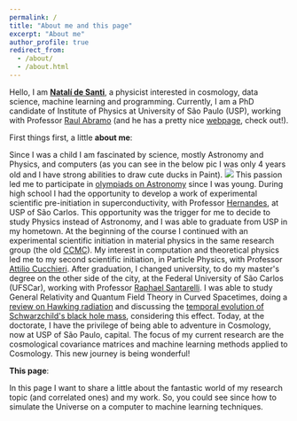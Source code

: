 ```yaml
---
permalink: /
title: "About me and this page"
excerpt: "About me"
author_profile: true
redirect_from: 
  - /about/
  - /about.html
---
```


Hello, I am [**Natalí de Santi**](http://lattes.cnpq.br/3869697280207128), a physicist interested in cosmology, data science, machine learning and programming. Currently, I am a PhD candidate of Institute of Physics at University of São Paulo (USP), working with Professor [Raul Abramo](http://lattes.cnpq.br/4558796258762790) (and he has a pretty nice [webpage](http://www.fma.if.usp.br/~abramo/Home.html), check out!).

First things first, a little **about me**:

Since I was a child I am fascinated by science, mostly Astronomy and Physics, and computers (as you can see in the below pic I was only 4 years old and I have strong abilities to draw cute ducks in Paint).
![](https://raw.githubusercontent.com/natalidesanti/natalidesanti.github.io/master/images/4years.png)
This passion led me to participate in [olympiads on Astronomy](http://www.oba.org.br/site/) since I was young. During high school I had the opportunity to develop a work of experimental scientific pre-initiation in superconductivity, with Professor [Hernandes](http://lattes.cnpq.br/2019448857205643), at USP of São Carlos. This opportunity was the trigger for me to decide to study Physics instead of Astronomy, and I was able to graduate from USP in my hometown. At the beginning of the course I continued with an experimental scientific initiation in material physics in the same research group (the old [CCMC](https://cdmf.org.br/)). My interest in computation and theoretical physics led me to my second scientific initiation, in Particle Physics, with Professor [Attilio Cucchieri](http://lattes.cnpq.br/5661661960969099). After graduation, I changed university, to do my master's degree on the other side of the city, at the Federal University of São Carlos (UFSCar), working with Professor [Raphael Santarelli](http://lattes.cnpq.br/3591899759824320). I was able to study General Relativity and Quantum Field Theory in Curved Spacetimes, doing a [review on Hawking radiation](http://www.scielo.br/scielo.php?script=sci_arttext&pid=S1806-11172019000300421&tlng=pt) and discussing the [temporal evolution of Schwarzchild's black hole mass](https://link.springer.com/article/10.1007/s13538-019-00708-y), considering this effect. Today, at the doctorate, I have the privilege of being able to adventure in Cosmology, now at USP of São Paulo, capital. The focus of my current research are the cosmological covariance matrices and machine learning methods applied to Cosmology. This new journey is being wonderful!

**This page**:

In this page I want to share a little about the fantastic world of my research topic (and correlated ones) and my work. So, you could see since how to simulate the Universe on a computer to machine learning techniques.

